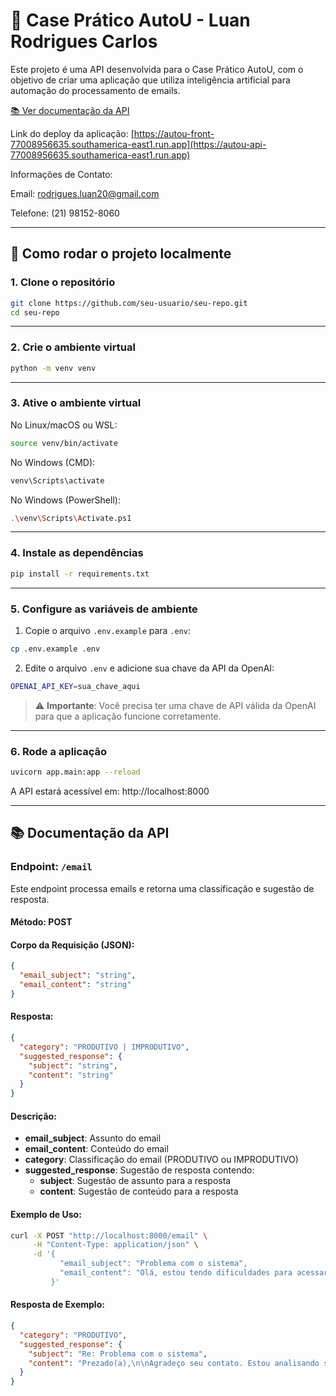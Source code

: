 # 🧠 Case Prático AutoU - Luan Rodrigues Carlos

Este projeto é uma API desenvolvida para o Case Prático AutoU, com o objetivo de criar uma aplicação que utiliza inteligência artificial para automação do processamento de emails.

[📚 Ver documentação da API](#-documentação-da-api)

Link do deploy da aplicação: [https://autou-front-77008956635.southamerica-east1.run.app](https://autou-api-77008956635.southamerica-east1.run.app)

Informações de Contato:

Email: rodrigues.luan20@gmail.com

Telefone: (21) 98152-8060

---

## 🚀 Como rodar o projeto localmente

### 1. Clone o repositório

```bash
git clone https://github.com/seu-usuario/seu-repo.git
cd seu-repo
```

---

### 2. Crie o ambiente virtual

```bash
python -m venv venv
```

---

### 3. Ative o ambiente virtual

No Linux/macOS ou WSL:

```bash
source venv/bin/activate
```

No Windows (CMD):

```bash
venv\Scripts\activate
```

No Windows (PowerShell):

```bash
.\venv\Scripts\Activate.ps1
```

---

### 4. Instale as dependências

```bash
pip install -r requirements.txt
```

---

### 5. Configure as variáveis de ambiente

1. Copie o arquivo `.env.example` para `.env`:

```bash
cp .env.example .env
```

2. Edite o arquivo `.env` e adicione sua chave da API da OpenAI:

```bash
OPENAI_API_KEY=sua_chave_aqui
```

> ⚠️ **Importante**: Você precisa ter uma chave de API válida da OpenAI para que a aplicação funcione corretamente.

---

### 6. Rode a aplicação

```bash
uvicorn app.main:app --reload
```

A API estará acessível em: http://localhost:8000

---

## 📚 Documentação da API

### Endpoint: `/email`

Este endpoint processa emails e retorna uma classificação e sugestão de resposta.

#### Método: POST

#### Corpo da Requisição (JSON):

```json
{
  "email_subject": "string",
  "email_content": "string"
}
```

#### Resposta:

```json
{
  "category": "PRODUTIVO | IMPRODUTIVO",
  "suggested_response": {
    "subject": "string",
    "content": "string"
  }
}
```

#### Descrição:

- **email_subject**: Assunto do email
- **email_content**: Conteúdo do email
- **category**: Classificação do email (PRODUTIVO ou IMPRODUTIVO)
- **suggested_response**: Sugestão de resposta contendo:
  - **subject**: Sugestão de assunto para a resposta
  - **content**: Sugestão de conteúdo para a resposta

#### Exemplo de Uso:

```bash
curl -X POST "http://localhost:8000/email" \
     -H "Content-Type: application/json" \
     -d '{
           "email_subject": "Problema com o sistema",
           "email_content": "Olá, estou tendo dificuldades para acessar o sistema. Poderia me ajudar?"
         }'
```

#### Resposta de Exemplo:

```json
{
  "category": "PRODUTIVO",
  "suggested_response": {
    "subject": "Re: Problema com o sistema",
    "content": "Prezado(a),\n\nAgradeço seu contato. Estou analisando sua solicitação e retornarei em breve com mais informações.\n\nAtenciosamente,\n[Seu Nome]"
  }
}
```
